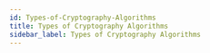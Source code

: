 ```yaml
---
id: Types-of-Cryptography-Algorithms
title: Types of Cryptography Algorithms
sidebar_label: Types of Cryptography Algorithms
---
```



#
